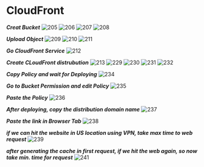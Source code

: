 # CloudFront

***Creat Bucket***
![205](https://github.com/user-attachments/assets/9d8752e5-84c8-4d95-895b-127cb772b633)
![206](https://github.com/user-attachments/assets/4ef95569-bb8e-4dc6-9bb7-7a0c5a86fb39)
![207](https://github.com/user-attachments/assets/94e49aa4-8ca3-4e0b-8a3a-1b5f1f2097ff)
![208](https://github.com/user-attachments/assets/74a518b6-7d2d-4ecd-b96f-4fe58819941b)

***Upload Object***
![209](https://github.com/user-attachments/assets/e5db5437-aa47-4281-9239-6da90b27428c)
![210](https://github.com/user-attachments/assets/b5eb492c-d55d-4a79-b15f-22c2a5ea84a5)
![211](https://github.com/user-attachments/assets/24ffa478-063b-4fa8-b2d8-cb0dea9a06cc)

***Go CloudFront Service***
![212](https://github.com/user-attachments/assets/6f3132e1-8797-4c1d-be01-c8ca342618f8)

***Create CLoudFront distrubution***
![213](https://github.com/user-attachments/assets/f8f97e94-5f43-43dc-8dd7-30ad072e1e11)
![229](https://github.com/user-attachments/assets/d6c31701-4b4d-4d07-a3d8-9f5a5b5a83a5)
![230](https://github.com/user-attachments/assets/8cd7ff9b-bf87-41f8-8174-d11901532b88)
![231](https://github.com/user-attachments/assets/49c35cb1-14a5-49be-aede-bc7b69a4af3b)
![232](https://github.com/user-attachments/assets/ad6cee61-54ee-44ac-9d83-30fad134d5ef)

***Copy Policy and wait for Deploying***
![234](https://github.com/user-attachments/assets/9c32569f-13c6-439d-a2f0-90e3f9af7165)

***Go to Bucket Permission and edit Policy***
![235](https://github.com/user-attachments/assets/dd997981-5c73-4414-b596-cd2ce826800e)

***Paste the Policy***
![236](https://github.com/user-attachments/assets/52a0b336-1a45-4bb5-b75b-a1a607460140)

***After deploying, copy the distribution domain name***
![237](https://github.com/user-attachments/assets/200d02d1-b52b-46ac-8165-f967139f82ed)

***Paste the link in Browser Tab***
![238](https://github.com/user-attachments/assets/4103b988-bd67-4e17-a16d-21b6ee3ff876)

***if we can hit the website in US location using VPN, take max time to web request***
![239](https://github.com/user-attachments/assets/0b5f588e-851d-4f20-aac2-abc61e991e3b)

***after generating the cache in first request, if we hit the web again, so now take min. time for request***
![241](https://github.com/user-attachments/assets/9fd26300-f184-43ce-b68f-cd00d96d4b2e)
